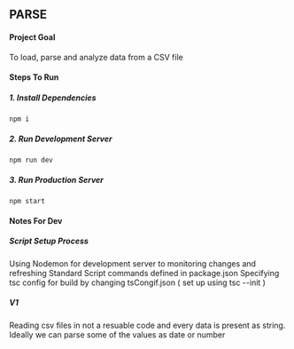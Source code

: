 ## PARSE

#### Project Goal

To load, parse and analyze data from a CSV file

#### Steps To Run

##### 1. Install Dependencies

`npm i
`

##### 2. Run Development Server

`npm run dev
`

##### 3. Run Production Server

`npm start
`

#### Notes For Dev

##### Script Setup Process

Using Nodemon for development server to monitoring changes and refreshing
Standard Script commands defined in package.json
Specifying tsc config for build by changing tsCongif.json ( set up using tsc --init )

##### V1

Reading csv files in not a resuable code and every data is present as string. Ideally we can parse some of the values as date or number
